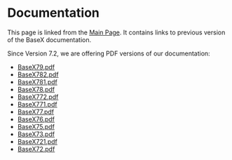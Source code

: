 
# Documentation
 


 
This page is linked from the [Main Page](index.md). It contains links to previous version of the BaseX documentation. 

 
Since Version 7.2, we are offering PDF versions of our documentation: 

  * [BaseX79.pdf](http://files.basex.org/releases/7.9/BaseX79.pdf)
 * [BaseX782.pdf](http://files.basex.org/releases/7.8.2/BaseX782.pdf)
 * [BaseX781.pdf](http://files.basex.org/releases/7.8.1/BaseX781.pdf)
 * [BaseX78.pdf](http://files.basex.org/releases/7.8/BaseX78.pdf)
 * [BaseX772.pdf](http://files.basex.org/releases/7.7.2/BaseX772.pdf)
 * [BaseX771.pdf](http://files.basex.org/releases/7.7.1/BaseX771.pdf)
 * [BaseX77.pdf](http://files.basex.org/releases/7.7/BaseX77.pdf)
 * [BaseX76.pdf](http://files.basex.org/releases/7.6/BaseX76.pdf)
 * [BaseX75.pdf](http://files.basex.org/releases/7.5/BaseX75.pdf)
 * [BaseX73.pdf](http://files.basex.org/releases/7.3/BaseX73.pdf)
 * [BaseX721.pdf](http://files.basex.org/releases/7.2.1/BaseX721.pdf)
 * [BaseX72.pdf](http://files.basex.org/releases/7.2/BaseX72.pdf)

